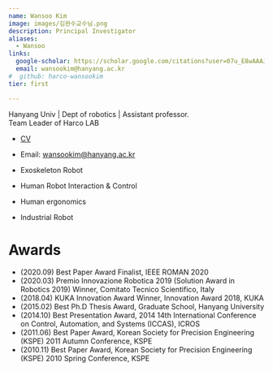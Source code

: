 ```yaml
---
name: Wansoo Kim
image: images/김완수교수님.png
description: Principal Investigator
aliases:
  - Wansoo
links:
  google-scholar: https://scholar.google.com/citations?user=07u_E8wAAAJ&hl=ko
  email: wansookim@hanyang.ac.kr
#  github: harco-wansookim
tier: first

---
```

Hanyang Univ | Dept of robotics | Assistant professor.  
Team Leader of Harco LAB  
  
  
  
- [CV](../asset/WansooKim_CV.pdf)  
- Email: wansookim@hanyang.ac.kr  
  
  
- Exoskeleton Robot
- Human Robot Interaction & Control
- Human ergonomics
- Industrial Robot

     
# Awards
- (2020.09) Best Paper Award Finalist, IEEE ROMAN 2020  
- (2020.03) Premio Innovazione Robotica 2019 (Solution Award in Robotics 2019) Winner, Comitato Tecnico Scientifico, Italy
- (2018.04) KUKA Innovation Award Winner, Innovation Award 2018, KUKA
- (2015.02) Best Ph.D Thesis Award, Graduate School, Hanyang University
- (2014.10) Best Presentation Award, 2014 14th International Conference on Control, Automation, and Systems (ICCAS), ICROS
- (2011.06) Best Paper Award, Korean Society for Precision Engineering (KSPE) 2011 Autumn Conference, KSPE
- (2010.11) Best Paper Award, Korean Society for Precision Engineering (KSPE) 2010 Spring Conference, KSPE